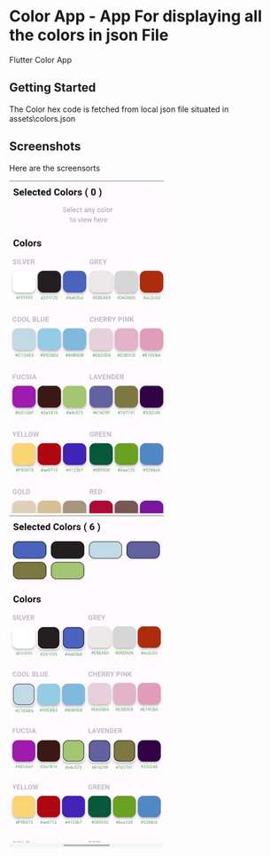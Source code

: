 # Color App - App For displaying all the colors in json File

Flutter Color App

## Getting Started

The Color hex code is fetched from local json file situated in assets\colors.json


## Screenshots

Here are the screensorts


<img src="https://github.com/iamprawesh/color-app-flutter/blob/master/screensots/sc01.jpeg" alt="Image description" height="600">
<img src="https://github.com/iamprawesh/color-app-flutter/blob/master/screensots/sc02.jpeg" alt="Image description" height="600">